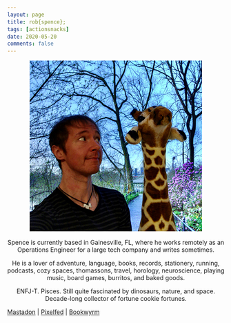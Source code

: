 ```yaml
---
layout: page
title: rob{spence};
tags: [actionsnacks]
date: 2020-05-20
comments: false
---
```


<figure>
    <center><a href="/assets/img/about-me3.jpg"><img src="/assets/img/about-me3.jpg"></a></center>
</figure>

<center><p>Spence is currently based in Gainesville, FL, where he works remotely as an Operations Engineer for a large tech company and writes sometimes.</p> 

<p>He is a lover of adventure, language, books, records, stationery, running, podcasts, cozy spaces, thomassons, travel, horology, neuroscience, playing music, board games, burritos, and baked goods.</p>

<p>ENFJ-T. Pisces. Still quite fascinated by dinosaurs, nature, and space.
<br>Decade-long collector of fortune cookie fortunes.</p>
</center>

<span>[Mastadon](https://writing.exchange/@actionsnacks) | [Pixelfed](https://pixelfed.social/actionsnacks) | [Bookwyrm](https://bookwyrm.social/user/actionsnacks)</span>
